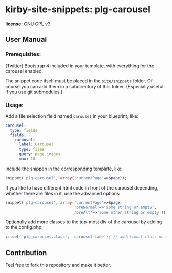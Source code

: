 # kirby-site-snippets: plg-carousel
**license:** GNU GPL v3


## User Manual

### Prerequisites:
(Twitter) Bootstrap 4 included in your template, with everything for the carousel enabled.

The snippet code itself must be placed in the `site/snippets` folder. Of course you can add them in a subdirectory of this folder. (Especially useful if you use git submodules.)


### Usage:
Add a file selection field named `carousel` in your blueprint, like:
```yml
carousel:
  type: fields
  fields:
    carousel:
      label: Carousel
      type: files
      query: page.images
      max: 10
```

Include the snippen in the corresponding template, like:
```php
snippet('plg-carousel', array('currentPage'=>$page));
```

If you like to have different html code in front of the carousel depending, whether there are files in it, use the advanced options:
```php
snippet('plg-carousel', array('currentPage'=>$page,
                              'preNormal'=>'some string or empty',
                              'preAlt'=>'some other string or empty'));
```

Optionally add more classes to the top-most div of the carousel by adding to the config.php:
```php
c::set('plg_carousel.class', 'carousel-fade'); // additional class on top-most div
```


## Contribution
Feel free to fork this repository and make it better.
